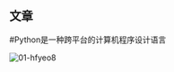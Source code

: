 ## 文章

#Python是一种跨平台的计算机程序设计语言

![01-hfyeo8](https://dss0.bdstatic.com/6Ox1bjeh1BF3odCf/it/u=783017482,219941889&fm=74&app=80&f=JPEG&size=f121,90?sec=1880279984&t=b639fbc82a72772a726d11888a54d8f6)
[<www> ](wenp/python.md)
